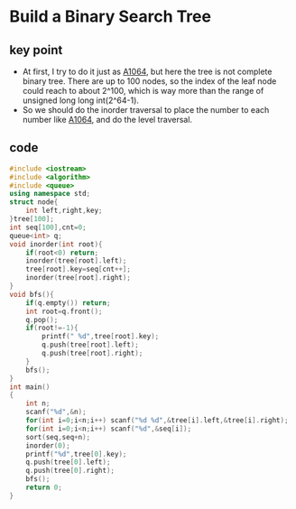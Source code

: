 # Build a Binary Search Tree
## key point
* At first, I try to do it just as [A1064](A1064.md), but here the tree is not complete binary tree. There are up to 100 nodes, so the index of the leaf node could reach to about 2^100, which is way more than the range of unsigned long long int(2^64-1).
* So we should do the inorder traversal to place the number to each number like [A1064](A1064.md), and do the level traversal.
## code
```cpp
#include <iostream>
#include <algorithm>
#include <queue>
using namespace std;
struct node{
    int left,right,key;
}tree[100];
int seq[100],cnt=0;
queue<int> q;
void inorder(int root){
    if(root<0) return;
    inorder(tree[root].left);
    tree[root].key=seq[cnt++];
    inorder(tree[root].right);
}
void bfs(){
    if(q.empty()) return;
    int root=q.front();
    q.pop();
    if(root!=-1){
        printf(" %d",tree[root].key);
        q.push(tree[root].left);
        q.push(tree[root].right);
    }
    bfs();
}
int main()
{
    int n;
    scanf("%d",&n);
    for(int i=0;i<n;i++) scanf("%d %d",&tree[i].left,&tree[i].right);
    for(int i=0;i<n;i++) scanf("%d",&seq[i]);
    sort(seq,seq+n);
    inorder(0);
    printf("%d",tree[0].key);
    q.push(tree[0].left);
    q.push(tree[0].right);
    bfs();
    return 0;
}
```